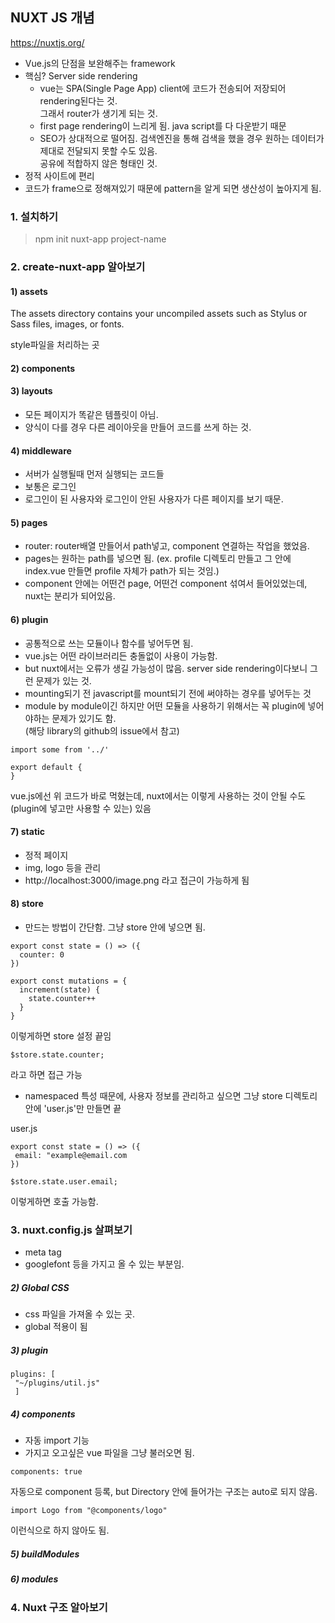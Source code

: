 ## NUXT JS 개념

https://nuxtjs.org/

- Vue.js의 단점을 보완해주는 framework
- 핵심? Server side rendering
  * vue는 SPA(Single Page App) client에 코드가 전송되어 저장되어 rendering된다는 것. <br>
   그래서 router가 생기게 되는 것.
  * first page rendering이 느리게 됨. java script를 다 다운받기 때문
  * SEO가 상대적으로 떨어짐. 검색엔진을 통해 검색을 했을 경우 원하는 데이터가 제대로 전달되지 못할 수도 있음.
    <br> 공유에 적합하지 않은 형태인 것.
- 정적 사이트에 편리
- 코드가 frame으로 정해져있기 때문에 pattern을 알게 되면 생산성이 높아지게 됨.


### 1. 설치하기

> npm init nuxt-app project-name


### 2. create-nuxt-app 알아보기

#### 1) assets

The assets directory contains your uncompiled assets such as Stylus or Sass files, images, or fonts.

style파일을 처리하는 곳

#### 2) components

#### 3) layouts

- 모든 페이지가 똑같은 템플릿이 아님.
- 양식이 다를 경우 다른 레이아웃을 만들어 코드를 쓰게 하는 것.

#### 4) middleware

- 서버가 실행될때 먼저 실행되는 코드들
- 보통은 로그인 
- 로그인이 된 사용자와 로그인이 안된 사용자가 다른 페이지를 보기 때문.

#### 5) pages

- router: router배열 만들어서 path넣고, component 연결하는 작업을 했었음.
- pages는 원하는 path를 넣으면 됨. (ex. profile 디렉토리 만들고 그 안에 index.vue 만들면 profile 자체가 path가 되는 것임.)
- component 안에는 어떤건 page, 어떤건 component 섞여서 들어있었는데, nuxt는 분리가 되어있음.

#### 6) plugin

- 공통적으로 쓰는 모듈이나 함수를 넣어두면 됨.
- vue.js는 어떤 라이브러리든 충돌없이 사용이 가능함.
- but nuxt에서는 오류가 생길 가능성이 많음. server side rendering이다보니 그런 문제가 있는 것.
- mounting되기 전 javascript를 mount되기 전에 써야하는 경우를 넣어두는 것
- module by module이긴 하지만 어떤 모듈을 사용하기 위해서는 꼭 plugin에 넣어야하는 문제가 있기도 함.<br>
 (해당 library의 github의 issue에서 참고)
 
 ```node
 import some from '../'
 
 export default {
 }
 ```
 vue.js에선 위 코드가 바로 먹혔는데, nuxt에서는 이렇게 사용하는 것이 안될 수도(plugin에 넣고만 사용할 수 있는) 있음

#### 7) static

- 정적 페이지
- img, logo 등을 관리 
- http://localhost:3000/image.png 라고 접근이 가능하게 됨

#### 8) store

- 만드는 방법이 간단함. 그냥 store 안에 넣으면 됨.

```node
export const state = () => ({
  counter: 0
})

export const mutations = {
  increment(state) {
    state.counter++
  }
}
```
이렇게하면 store 설정 끝임

```node
$store.state.counter;
```
라고 하면 접근 가능

- namespaced 특성 때문에, 사용자 정보를 관리하고 싶으면 그냥 store 디렉토리 안에 'user.js'만 만들면 끝

user.js
```node
export const state = () => ({
 email: "example@email.com
})

$store.state.user.email;
```

이렇게하면 호출 가능함. 

### 3. nuxt.config.js 살펴보기

- meta tag
- googlefont 등을 가지고 올 수 있는 부분임. 

##### 2) Global CSS
- css 파일을 가져올 수 있는 곳.
- global 적용이 됨

##### 3) plugin

```node
plugins: [
 "~/plugins/util.js"
 ]
 ```

##### 4) components

- 자동 import 기능
- 가지고 오고싶은 vue 파일을 그냥 불러오면 됨.

```node
components: true
```
자동으로 component 등록, but Directory 안에 들어가는 구조는 auto로 되지 않음.

```node
import Logo from "@components/logo"
```
이런식으로 하지 않아도 됨.

##### 5) buildModules

##### 6) modules


### 4. Nuxt 구조 알아보기 






